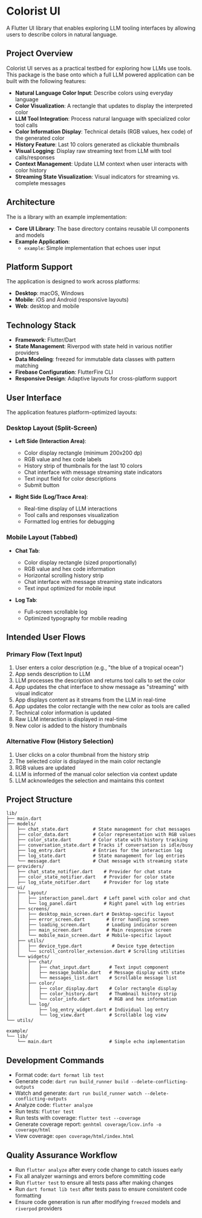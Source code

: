 # Colorist UI

A Flutter UI library that enables exploring LLM tooling interfaces by allowing
users to describe colors in natural language.

## Project Overview

Colorist UI serves as a practical testbed for exploring how LLMs use tools.
This package is the base onto which a full LLM powered application can be built
with the following features:

- **Natural Language Color Input**: Describe colors using everyday language
- **Color Visualization**: A rectangle that updates to display the interpreted color
- **LLM Tool Integration**: Process natural language with specialized color tool calls
- **Color Information Display**: Technical details (RGB values, hex code) of the generated color
- **History Feature**: Last 10 colors generated as clickable thumbnails
- **Visual Logging**: Display raw streaming text from LLM with tool calls/responses
- **Context Management**: Update LLM context when user interacts with color history
- **Streaming State Visualization**: Visual indicators for streaming vs. complete messages

## Architecture

The is a library with an example implementation:

- **Core UI Library**: The base directory contains reusable UI components and models
- **Example Application**:
  - `example`: Simple implementation that echoes user input

## Platform Support

The application is designed to work across platforms:

- **Desktop**: macOS, Windows
- **Mobile**: iOS and Android (responsive layouts)
- **Web**: desktop and mobile

## Technology Stack

- **Framework**: Flutter/Dart
- **State Management**: Riverpod with state held in various notifier providers
- **Data Modeling**: freezed for immutable data classes with pattern matching
- **Firebase Configuration**: FlutterFire CLI
- **Responsive Design**: Adaptive layouts for cross-platform support

## User Interface

The application features platform-optimized layouts:

### Desktop Layout (Split-Screen)

- **Left Side (Interaction Area)**:
  - Color display rectangle (minimum 200x200 dp)
  - RGB value and hex code labels
  - History strip of thumbnails for the last 10 colors
  - Chat interface with message streaming state indicators
  - Text input field for color descriptions
  - Submit button

- **Right Side (Log/Trace Area)**:
  - Real-time display of LLM interactions
  - Tool calls and responses visualization
  - Formatted log entries for debugging

### Mobile Layout (Tabbed)

- **Chat Tab**:
  - Color display rectangle (sized proportionally)
  - RGB value and hex code information
  - Horizontal scrolling history strip
  - Chat interface with message streaming state indicators
  - Text input optimized for mobile input

- **Log Tab**:
  - Full-screen scrollable log
  - Optimized typography for mobile reading

## Intended User Flows

### Primary Flow (Text Input)

1. User enters a color description (e.g., "the blue of a tropical ocean")
2. App sends description to LLM
3. LLM processes the description and returns tool calls to set the color
4. App updates the chat interface to show message as "streaming" with visual indicator
5. App displays content as it streams from the LLM in real-time
6. App updates the color rectangle with the new color as tools are called
7. Technical color information is updated
8. Raw LLM interaction is displayed in real-time
9. New color is added to the history thumbnails

### Alternative Flow (History Selection)

1. User clicks on a color thumbnail from the history strip
2. The selected color is displayed in the main color rectangle
3. RGB values are updated
4. LLM is informed of the manual color selection via context update
5. LLM acknowledges the selection and maintains this context

## Project Structure

```console
lib/
├── main.dart
├── models/
│   ├── chat_state.dart         # State management for chat messages
│   ├── color_data.dart         # Color representation with RGB values
│   ├── color_state.dart        # Color state with history tracking
│   ├── conversation_state.dart # Tracks if conversation is idle/busy
│   ├── log_entry.dart          # Entries for the interaction log
│   ├── log_state.dart          # State management for log entries
│   └── message.dart            # Chat message with streaming state
├── providers/
│   ├── chat_state_notifier.dart    # Provider for chat state
│   ├── color_state_notifier.dart   # Provider for color state
│   ├── log_state_notifier.dart     # Provider for log state
├── ui/
│   ├── layout/
│   │   ├── interaction_panel.dart  # Left panel with color and chat
│   │   └── log_panel.dart          # Right panel with log entries
│   ├── screens/
│   │   ├── desktop_main_screen.dart # Desktop-specific layout
│   │   ├── error_screen.dart        # Error handling screen
│   │   ├── loading_screen.dart      # Loading indicator screen
│   │   ├── main_screen.dart         # Main responsive screen
│   │   └── mobile_main_screen.dart  # Mobile-specific layout
│   ├── utils/
│   │   ├── device_type.dart           # Device type detection
│   │   └── scroll_controller_extension.dart # Scrolling utilities
│   └── widgets/
│       ├── chat/
│       │   ├── chat_input.dart       # Text input component
│       │   ├── message_bubble.dart   # Message display with state
│       │   └── messages_list.dart    # Scrollable message list
│       ├── color/
│       │   ├── color_display.dart    # Color rectangle display
│       │   ├── color_history.dart    # Thumbnail history strip
│       │   └── color_info.dart       # RGB and hex information
│       └── log/
│           ├── log_entry_widget.dart # Individual log entry
│           └── log_view.dart         # Scrollable log view
└── utils/

example/
└── lib/
    └── main.dart                     # Simple echo implementation
```

## Development Commands

- Format code: `dart format lib test`
- Generate code: `dart run build_runner build --delete-conflicting-outputs`
- Watch and generate: `dart run build_runner watch --delete-conflicting-outputs`
- Analyze code: `flutter analyze`
- Run tests: `flutter test`
- Run tests with coverage: `flutter test --coverage`
- Generate coverage report: `genhtml coverage/lcov.info -o coverage/html`
- View coverage: `open coverage/html/index.html`

## Quality Assurance Workflow

- Run `flutter analyze` after every code change to catch issues early
- Fix all analyzer warnings and errors before committing code
- Run `flutter test` to ensure all tests pass after making changes
- Run `dart format lib test` after tests pass to ensure consistent code
  formatting
- Ensure code generation is run after modifying `freezed` models and `riverpod`
  providers
